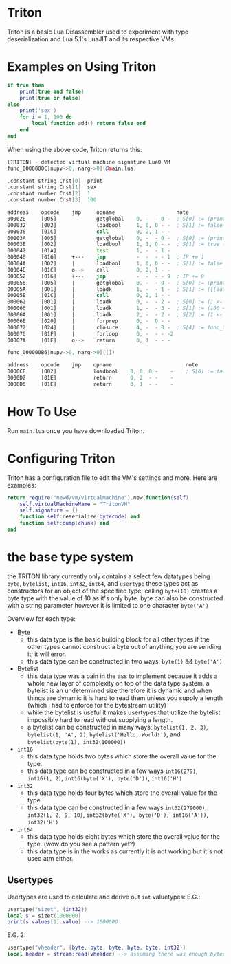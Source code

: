 # Triton
Triton is a basic Lua Disassembler used to experiment with type deserialization and Lua 5.1's LuaJIT and its respective VMs.

# Examples on Using Triton
```lua
if true then
    print(true and false)
    print(true or false)
else
    print('sex')
    for i = 1, 100 do
        local function add() return false end
    end
end
```

When using the above code, Triton returns this:
```asm
[TRITON] - detected virtual machine signature LuaQ VM
func_0000000C[nupv->0, narg->0](@main.lua)

.constant string Cnst[0]  print
.constant string Cnst[1]  sex
.constant number Cnst[2]  1
.constant number Cnst[3]  100

address    opcode    jmp     opname                    note
00002E     [005]             getglobal    0, -  - 0 -  ; S[0] := (print <- _G[Cnst[0]])     
000032     [002]             loadbool     1, 0, 0 - -  ; S[1] := false (0 ~= 0)
000036     [01C]             call         0, 2, 1 - -
00003A     [005]             getglobal    0, -  - 0 -  ; S[0] := (print <- _G[Cnst[0]])     
00003E     [002]             loadbool     1, 1, 0 - -  ; S[1] := true (1 ~= 0)
000042     [01A]             test         1, -  - 1 -
000046     [016]     +---    jmp          -  -  - - 1  ; IP += 1
00004A     [002]     |       loadbool     1, 0, 0 - -  ; S[1] := false (0 ~= 0)
00004E     [01C]     o-->    call         0, 2, 1 - -
000052     [016]     +---    jmp          -  -  - - 9  ; IP += 9
000056     [005]     |       getglobal    0, -  - 0 -  ; S[0] := (print <- _G[Cnst[0]])     
00005A     [001]     |       loadk        1, -  - 1 -  ; S[1] := ([[aaaaa]] <- Cnst[1])     
00005E     [01C]     |       call         0, 2, 1 - -
000062     [001]     |       loadk        0, -  - 2 -  ; S[0] := (1 <- Cnst[2])
000066     [001]     |       loadk        1, -  - 3 -  ; S[1] := (100 <- Cnst[3])
00006A     [001]     |       loadk        2, -  - 2 -  ; S[2] := (1 <- Cnst[2])
00006E     [020]     |       forprep      0, -  0 - -
000072     [024]     |       closure      4, -  - 0 -  ; S[4] := func_000000B6
000076     [01F]     |       forloop      0, -  - - -2
00007A     [01E]     o-->    return       0, 1  - - -

func_000000B6[nupv->0, narg->0]([])

address    opcode    jmp    opname                        note
0000CE     [002]            loadbool    0, 0, 0 -    -    ; S[0] := false (0 ~= 0)
0000D2     [01E]            return      0, 2  - -    -
0000D6     [01E]            return      0, 1  - -    -
```

# How To Use
Run `main.lua` once you have downloaded Triton.

# Configuring Triton
Triton has a configuration file to edit the VM's settings and more. Here are examples:

```lua
return require("newd/vm/virtualmachine").new(function(self)
    self.virtualMachineName = "TritonVM"
    self.signature = {}
    function self:deserialize(bytecode) end
    function self:dump(chunk) end
end
```

# the base type system
the TRITON library currently only contains a select few datatypes being ``byte``, ``bytelist``, ``int16``, ``int32``, ``int64``, and ``usertype``
these types act as constructors for an object of the specified type; calling ``byte(10)`` creates a byte type with the value of 10 as it's only byte.
byte can also be constructed with a string parameter however it is limited to one character ``byte('A')``

Overview for each type:
* Byte
    * this data type is the basic building block for all other types if the other types cannot construct a byte out of anything you are sending it; it will error.
    * this data type can be constructed in two ways; ``byte(1)`` && ``byte('A')``
* Bytelist
    * this data type was a pain in the ass to implement because it adds a whole new layer of complexity on top of the data type system. a bytelist is an undetermined size therefore it is dynamic and when things are dynamic it is hard to read them unless you supply a length (which i had to enforce for the bytestream utility)
    * while the bytelist is useful it makes usertypes that utilize the bytelist impossibly hard to read without supplying a length.
    * a bytelist can be constructed in many ways; ``bytelist(1, 2, 3)``, ``bytelist(1, 'A', 2)``, ``bytelist('Hello, World!')``, and ``bytelist(byte(1), int32(100000))``
* `int16`
    * this data type holds two bytes which store the overall value for the type.
    * this data type can be constructed in a few ways ``int16(279)``, ``int16(1, 2)``, ``int16(byte('X'), byte('D'))``, ``int16('H')``
* `int32`
    * this data type holds four bytes which store the overall value for the type.
    * this data type can be constructed in a few ways ``int32(279000)``, ``int32(1, 2, 9, 10)``, ``int32(byte('X'), byte('D'), int16('A'))``, ``int32('H')``
* `int64`
    * this data type holds eight bytes which store the overall value for the type. (wow do you see a pattern yet?)
    * this data type is in the works as currently it is not working but it's not used atm either.

##  Usertypes
Usertypes are used to calculate and derive out `int` valuetypes:
E.G.:
```lua
usertype("sizet", {int32})
local s = sizet(1000000)
print(s.values[1].value) --> 1000000
```

E.G. 2:
```lua
usertype("vheader", {byte, byte, byte, byte, byte, int32})
local header = stream:read(vheader) --> assuming there was enough bytes to construct all the inside types of the usertype 'vheader' it will return the type
```
```
